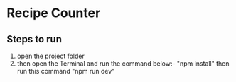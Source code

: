 # Recipe Counter

## Steps to run
1. open the project folder
2. then open the Terminal and run the command below:-
    "npm install" then run this command
    "npm run dev"
